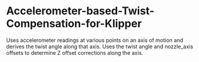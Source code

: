 # Accelerometer-based-Twist-Compensation-for-Klipper
Uses accelerometer readings at various points on an axis of motion and derives the twist angle along that axis. Uses the twist angle and nozzle_axis offsets to determine Z offset corrections along the axis.
